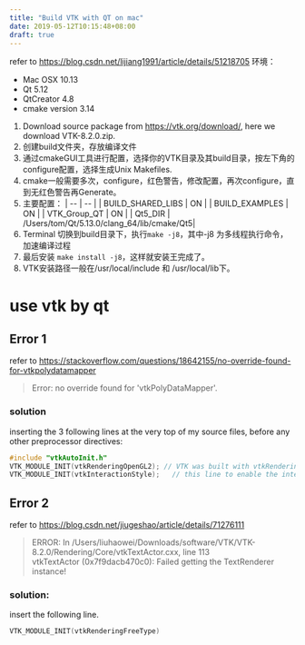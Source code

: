 ```yaml
---
title: "Build VTK with QT on mac"
date: 2019-05-12T10:15:48+08:00
draft: true
---
```

refer to <https://blog.csdn.net/lijiang1991/article/details/51218705>
环境： 
- Mac OSX 10.13
- Qt 5.12
- QtCreator 4.8
- cmake version 3.14

1. Download source package from <https://vtk.org/download/>, here we download VTK-8.2.0.zip.
2. 创建build文件夹，存放编译文件
3. 通过cmakeGUI工具进行配置，选择你的VTK目录及其build目录，按左下角的configure配置，选择生成Unix Makefiles.
4. cmake一般需要多次，configure，红色警告，修改配置，再次configure，直到无红色警告再Generate。
5. 主要配置：
   | -- | -- |
   | BUILD_SHARED_LIBS | ON |
   | BUILD_EXAMPLES | ON |
   | VTK_Group_QT | ON |
   | Qt5_DIR | /Users/tom/Qt/5.13.0/clang_64/lib/cmake/Qt5|
6. Terminal 切换到build目录下，执行`make -j8`，其中-j8 为多线程执行命令，加速编译过程
7. 最后安装 `make install -j8`，这样就安装王完成了。
8. VTK安装路径一般在/usr/local/include 和 /usr/local/lib下。


# use vtk by qt

## Error 1
refer to <https://stackoverflow.com/questions/18642155/no-override-found-for-vtkpolydatamapper>

>Error: no override found for 'vtkPolyDataMapper'.

### solution
inserting the 3 following lines at the very top of my source files, before any other preprocessor directives:
```c++
#include "vtkAutoInit.h" 
VTK_MODULE_INIT(vtkRenderingOpenGL2); // VTK was built with vtkRenderingOpenGL2
VTK_MODULE_INIT(vtkInteractionStyle);   // this line to enable the interaction
```

## Error 2
refer to <https://blog.csdn.net/jiugeshao/article/details/71276111>

>ERROR: In /Users/liuhaowei/Downloads/software/VTK/VTK-8.2.0/Rendering/Core/vtkTextActor.cxx, line 113  <br />
vtkTextActor (0x7f9dacb470c0): Failed getting the TextRenderer instance!

### solution:
insert the following line.
```c++
VTK_MODULE_INIT(vtkRenderingFreeType)
```
